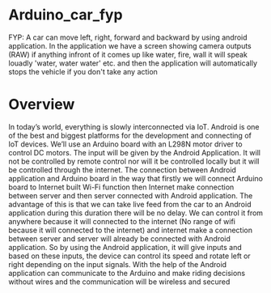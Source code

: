 # Arduino_car_fyp
FYP: A car can move left, right, forward and backward by using android application.  In the application we have a screen showing camera outputs (RAW) if anything infront of it comes up like water, fire, wall it will speak louadly 'water, water water' etc. and then the application will automatically stops the vehicle if you don't take any action
# Overview
In today’s world, everything is slowly interconnected via IoT. Android is one of the best and 
biggest platforms for the development and connecting of IoT devices. We’ll use an Arduino 
board with an L298N motor driver to control DC motors. The input will be given by the Android 
Application. It will not be controlled by remote control nor will it be controlled locally but it will 
be controlled through the internet. The connection between Android application and Arduino 
board in the way that firstly we will connect Arduino board to Internet built Wi-Fi function then 
Internet make connection between server and then server connected with Android application. 
The advantage of this is that we can take live feed from the car to an Android application during 
this duration there will be no delay. We can control it from anywhere because it will connected 
to the internet (No range of wifi because it will connected to the internet) and internet make a 
connection between server and server will already be connected with Android application. So 
by using the Android application, it will give inputs and based on these inputs, the device can 
control its speed and rotate left or right depending on the input signals. With the help of the 
Android application can communicate to the Arduino and make riding decisions without wires 
and the communication will be wireless and secured
